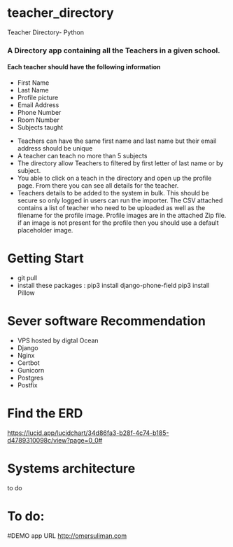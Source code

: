 # teacher_directory
Teacher Directory- Python


### A Directory app containing all the Teachers in a given school.
#### Each teacher should have the following information
  - First Name
  - Last Name
  - Profile picture
  - Email Address
  - Phone Number
  - Room Number
  - Subjects taught
* Teachers can have the same first name and last name but their email address should be unique
* A teacher can teach no more than 5 subjects
* The directory allow Teachers to filtered by first letter of last name or by subject.
* You able to click on a teach in the directory and open up the profile page. From there you
can see all details for the teacher.
* Teachers details to be added to the system in bulk. This should
be secure so only logged in users can run the importer.
The CSV attached contains a list of teacher who need to be uploaded as well as the filename for the
profile image. Profile images are in the attached Zip file.
if an image is not present for the profile then you should use a default placeholder image.

# Getting Start
- git pull
- install these packages :
pip3 install django-phone-field
pip3 install Pillow


# Sever software Recommendation
 -  VPS hosted by digtal Ocean 
 -  Django
 -  Nginx
 -  Certbot
 -  Gunicorn
 -  Postgres
 -  Postfix
  
# Find the ERD
https://lucid.app/lucidchart/34d86fa3-b28f-4c74-b185-d4789310098c/view?page=0_0#
# Systems architecture
 to do 


# To do:

#DEMO app URL
 http://omersuliman.com
 
